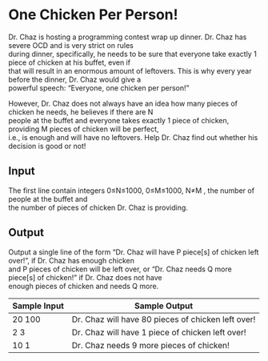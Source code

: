 # One Chicken Per Person!

Dr. Chaz is hosting a programming contest wrap up dinner. Dr. Chaz has severe OCD and is very strict on rules\
during dinner, specifically, he needs to be sure that everyone take exactly 1 piece of chicken at his buffet, even if\
that will result in an enormous amount of leftovers. This is why every year before the dinner, Dr. Chaz would give a\
powerful speech: “Everyone, one chicken per person!”

However, Dr. Chaz does not always have an idea how many pieces of chicken he needs, he believes if there are N\
people at the buffet and everyone takes exactly 1 piece of chicken, providing M pieces of chicken will be perfect,\
i.e., is enough and will have no leftovers. Help Dr. Chaz find out whether his decision is good or not!

## Input

The first line contain integers 0≤N≤1000, 0≤M≤1000, N≠M , the number of people at the buffet and\
the number of pieces of chicken Dr. Chaz is providing.

## Output

Output a single line of the form “Dr. Chaz will have P piece[s] of chicken left over!”, if Dr. Chaz has enough chicken\
and P pieces of chicken will be left over, or “Dr. Chaz needs Q more piece[s] of chicken!” if Dr. Chaz does not have\
enough pieces of chicken and needs Q more.

| Sample Input | Sample Output                                      |
| ---          | ---                                                |
| 20 100       | Dr. Chaz will have 80 pieces of chicken left over! |
| 2 3          | Dr. Chaz will have 1 piece of chicken left over!   |
| 10 1         | Dr. Chaz needs 9 more pieces of chicken!           |
